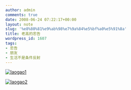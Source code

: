 ```yaml
---
author: admin
comments: true
date: 2008-06-24 07:22:17+00:00
layout: note
slug: '%e8%80%81%e9%ab%98%e7%9a%84%e5%bf%a0%e5%91%8a'
title: 老高的忠告
wordpress_id: 1607
tags:
- 忠告
- 朋友
- 生活不是条件反射
---
```


[![laogao1](http://pic.yupoo.com/ctb.my/090615c4161c/medium.jpg)](http://www.yupoo.com/photos/view?id=ff8080811aa55f46011ab97172866dd7)

[![laogao2](http://pic.yupoo.com/ctb.my/172015c4161d/medium.jpg)](http://www.yupoo.com/photos/view?id=ff8080811aa55f46011ab97173b96dd8)
